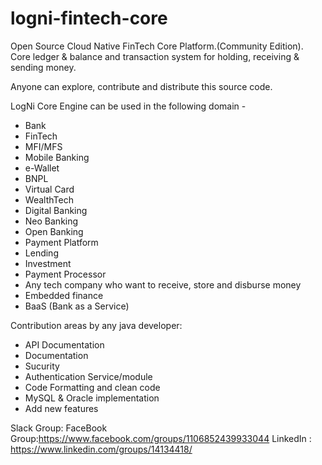# logni-fintech-core
Open Source Cloud Native FinTech Core Platform.(Community Edition).
Core ledger &amp; balance and transaction system for holding, receiving &amp; sending money.

Anyone can explore, contribute and distribute this source code. 

LogNi Core Engine can be used in the following domain - 
- Bank
- FinTech
- MFI/MFS
- Mobile Banking
- e-Wallet
- BNPL
- Virtual Card
- WealthTech
- Digital Banking
- Neo Banking
- Open Banking
- Payment Platform
- Lending
- Investment
- Payment Processor
- Any tech company who want to receive, store and disburse money
- Embedded finance
- BaaS (Bank as a Service)

Contribution areas by any java developer:

- API Documentation
- Documentation
- Sucurity 
- Authentication Service/module
- Code Formatting and clean code
- MySQL & Oracle implementation
- Add new features

Slack Group:
FaceBook Group:https://www.facebook.com/groups/1106852439933044
LinkedIn : https://www.linkedin.com/groups/14134418/


